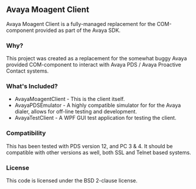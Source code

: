## Avaya Moagent Client

Avaya Moagent Client is a fully-managed replacement for the COM-component provided as part of the Avaya SDK.

### Why?

This project was created as a replacement for the somewhat buggy Avaya provided COM-component to interact with Avaya PDS / Avaya Proactive Contact systems.

### What's Included?

* AvayaMoagentClient - This is the client itself.
* AvayaPDSEmulator - A highly compatible simulator for for the Avaya dialer, allows for off-line testing and development.
* AvayaTestClient - A WPF GUI test application for testing the client.

### Compatibility

This has been tested with PDS version 12, and PC 3 & 4. It should be compatible with other versions as well, both SSL and Telnet based systems.

### License

This code is licensed under the BSD 2-clause license.
